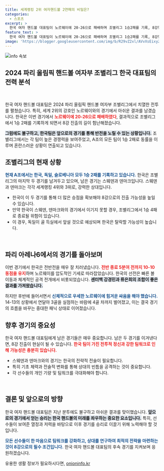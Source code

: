 ```yaml
---
title: 세계랭킹 2위 여자핸드볼 2연패의 비밀은?
categories:
  - 스포츠
excerpt: >
  한국 여자 핸드볼 대표팀이 노르웨이에 20-26으로 패배하며 조별리그 1승2패를 기록, 8강행이 난항에 놓였다. 남은 경기가 강적 스웨덴과 덴마크만을 남겨둔 상황, 승점 확보가 절실하다!
feature_text: >
  한국 여자 핸드볼 대표팀이 노르웨이에 20-26으로 패배하며 조별리그 1승2패를 기록, 8강행이 난항에 놓였다. 남은 경기가 강적 스웨덴과 덴마크만을 남겨둔 상황, 승점 확보가 절실하다!
image: 'https://blogger.googleusercontent.com/img/b/R29vZ2xl/AVvXsEixyZcFfHzMRdzZMjFBmAUKJYCLCGyLL1o632UiGVXcaFdKo_bkvkuCioo0uUKlGfBVcT3P84aROyZIXSBEx3Aw5nCQ3pTgDom1WDC4m8eifvWiAmWEEVb4x6G_l8C0QH225ldMjyaFvpxGEBGNO37VmDTDMHGhJPq73UglMfDca1-0aw/s1600/blogspot.png'
---
```


<p><img src="https://blogger.googleusercontent.com/img/b/R29vZ2xl/AVvXsEixyZcFfHzMRdzZMjFBmAUKJYCLCGyLL1o632UiGVXcaFdKo_bkvkuCioo0uUKlGfBVcT3P84aROyZIXSBEx3Aw5nCQ3pTgDom1WDC4m8eifvWiAmWEEVb4x6G_l8C0QH225ldMjyaFvpxGEBGNO37VmDTDMHGhJPq73UglMfDca1-0aw/s1600/blogspot.png" alt="info 속보" /></p>

<h2 data-ke-size="size26">2024 파리 올림픽 핸드볼 여자부 조별리그 한국 대표팀의 전력 분석</h2>

<p data-ke-size="size16">&nbsp;</p>

<p>한국 여자 핸드볼 대표팀은 2024 파리 올림픽 핸드볼 여자부 조별리그에서 치열한 전투를 펼쳤습니다. 특히, 세계 2위의 강호인 노르웨이와의 경기에서 아쉬운 결과를 남겼습니다. 한국은 이번 경기에서 <b><span style="color: #ee2323;">노르웨이에 20-26으로 패배하였다</span></b>, 결과적으로 조별리그에서 1승 2패를 기록하게 되면서 8강 진출의 길이 험난해졌습니다. </p>

<p><b><span style="background-color: #21538527;">그럼에도 불구하고, 한국팀은 앞으로의 경기를 통해 반전을 노릴 수 있는 상황입니다.</span></b> 조별리그에서는 각 팀이 높은 경쟁력을 보여주었고, A조의 모든 팀이 1승 2패로 동률을 이루며 혼란스러운 상황이 연출되고 있습니다. </p>

<h2 data-ke-size="size26">조별리그의 현재 상황</h2>

<p><b><span style="color: #1a5490;">현재 A조에서는 한국, 독일, 슬로베니아 모두 1승 2패를 기록하고 있습니다.</span></b> 한국은 조별리그의 마지막 두 경기를 남겨두고 있으며, 남은 경기는 스웨덴과 덴마크입니다. 스웨덴과 덴마크는 각각 세계랭킹 4위와 3위로, 강력한 상대입니다. </p>

<ul>
<li>한국이 이 두 경기를 통해 더 많은 승점을 확보해야 8강으로의 진출 가능성을 높일 수 있습니다.</li>
<li>만약 한국이 스웨덴, 덴마크와의 경기에서 이기지 못할 경우, 조별리그에서 1승 4패로 종료될 위험이 있습니다.</li>
<li>이 경우, 독일이 골 득실에서 앞설 것으로 예상되며 한국은 탈락할 가능성이 높습니다.</li>
</ul>

<p data-ke-size="size16">&nbsp;</p>

<h2 data-ke-size="size26">파리 아레나6에서의 경기를 돌아보며</h2>

<p>이번 경기에서 한국은 전반전을 매우 잘 치러냈습니다. <b><span style="color: #ee2323;">전반 종료 5분여 전까지 10-10 동점을 유지</span></b>하며 노르웨이를 압도적인 기세로 따라잡았습니다. 한국의 선전은 빠른 볼 이동과 체계적인 공격 전개에서 비롯되었습니다. <b><span style="background-color: #21538527;">센터백 강경민과 류은희의 조합이 좋은 결과를 가져왔습니다.</span></b></p>

<p>하지만 후반에 들어서면서 <b><span style="color: #1a5490;">신체적으로 우세한 노르웨이에 힘겨운 싸움을 해야 했습니다.</span></b> 14-13의 상황에서 연달아 3골을 실점하는 바람에 4골 차까지 벌어졌고, 이는 결국 경기의 흐름을 바꾸는 중대한 패닉 상태로 이어졌습니다. </p>

<h2 data-ke-size="size26">향후 경기의 중요성</h2>

<p>한국 여자 핸드볼 대표팀에게 남은 경기들은 매우 중요합니다. 남은 두 경기를 이겨낸다면, 8강 진출이 현실이 될 수 있습니다. <b><span style="color: #ee2323;">한국 팀이 가진 전투적 정신과 강한 팀워크로 인해 가능성은 충분히 있습니다.</span></b></p>

<ul>
<li>스웨덴과 덴마크와의 경기는 한국의 전략적 전술이 필요합니다.</li>
<li>특히 기초 체력과 전술적 변화를 통해 상대의 빈틈을 공격하는 것이 중요합니다.</li>
<li>각 선수들의 개인 기량 및 팀워크를 극대화해야 합니다.</li>
</ul>

<p data-ke-size="size16">&nbsp;</p>

<h2 data-ke-size="size26">결론 및 앞으로의 방향</h2>

<p>한국 여자 핸드볼 대표팀은 지난 분투에도 불구하고 아쉬운 결과를 맞이했습니다. <b><span style="background-color: #21538527;">앞으로의 경기에서 얻는 승리는 한국 핸드볼의 미래를 좌우하는 중요한 요소입니다.</span></b> 특히, 선수들이 보여준 열정과 저력을 바탕으로 이후 경기를 승리로 이끌기 위해 노력해야 할 것입니다.</p>

<p><b><span style="color: #1a5490;">모든 선수들이 한 마음으로 팀워크를 강화하고, 상대를 연구하여 최적의 전략을 마련하는 것이 8강으로의 필수 조건입니다.</span></b> 한국 여자 핸드볼 대표팀의 후속 경기를 지켜보며 응원하겠습니다.</p>
유용한 생활 정보가 필요하시다면, <a href="https://onioninfo.kr" rel="dofollow">onioninfo.kr</a>


